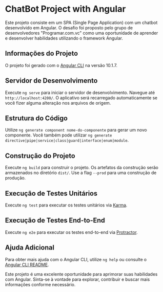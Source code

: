 # ChatBot Project with Angular

Este projeto consiste em um SPA (Single Page Application) com um chatbot desenvolvido em Angular. O desafio foi proposto pelo grupo de desenvolvedores "Programar.com.vc" como uma oportunidade de aprender e desenvolver habilidades utilizando o framework Angular.

## Informações do Projeto

O projeto foi gerado com o [Angular CLI](https://github.com/angular/angular-cli) na versão 10.1.7.

## Servidor de Desenvolvimento

Execute `ng serve` para iniciar o servidor de desenvolvimento. Navegue até `http://localhost:4200/`. O aplicativo será recarregado automaticamente se você fizer alguma alteração nos arquivos de origem.

## Estrutura do Código

Utilize `ng generate component nome-do-componente` para gerar um novo componente. Você também pode utilizar `ng generate directive|pipe|service|class|guard|interface|enum|module`.

## Construção do Projeto

Execute `ng build` para construir o projeto. Os artefatos da construção serão armazenados no diretório `dist/`. Use a flag `--prod` para uma construção de produção.

## Execução de Testes Unitários

Execute `ng test` para executar os testes unitários via [Karma](https://karma-runner.github.io).

## Execução de Testes End-to-End

Execute `ng e2e` para executar os testes end-to-end via [Protractor](http://www.protractortest.org/).

## Ajuda Adicional

Para obter mais ajuda com o Angular CLI, utilize `ng help` ou consulte o [Angular CLI README](https://github.com/angular/angular-cli/blob/master/README.md).

Este projeto é uma excelente oportunidade para aprimorar suas habilidades com Angular. Sinta-se à vontade para explorar, contribuir e buscar mais informações conforme necessário.

